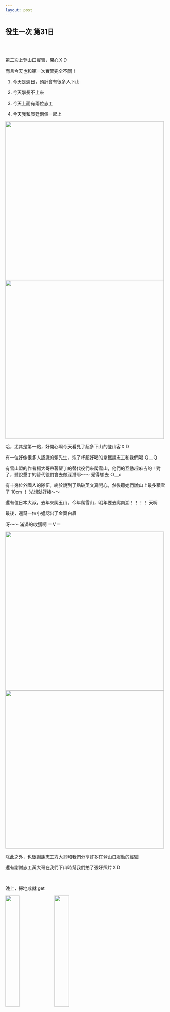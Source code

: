```yaml
---
layout: post
---
```


役生一次 第31日
---

<br>
<br>

第二次上登山口實習，開心ＸＤ

而且今天也和第一次實習完全不同！

1. 今天是週日，預計會有很多人下山

1. 今天學長不上來

1. 今天上面有兩位志工

1. 今天我和辰廷兩個一起上

<img src="{{site.url}}/img/2014-12-21/second1.jpg" height="500px">
<img src="{{site.url}}/img/2014-12-21/second2.jpg" height="500px">

哈，尤其是第一點，好開心啊今天看見了超多下山的登山客ＸＤ

有一位好像很多人認識的賴先生，泡了杯超好喝的拿鐵請志工和我們喝 Ｑ＿Ｑ

有雪山盟的作者楊大哥帶著墾丁的替代役們來爬雪山，他們的互動超麻吉的！對了，聽說墾丁的替代役們會去做深潛耶～～ 覺得想去 Ｏ＿o

有十幾位外國人的隊伍，終於說到了點破英文真開心，然後聽她們說山上最多積雪了 10cm ！ 光想就好棒～～

還有位日本大叔，去年來爬玉山，今年爬雪山，明年要去爬南湖！！！！ 天啊

最後，還幫一位小姐認出了金翼白眉

呀～～ 滿滿的收獲啊 ＝Ｖ＝

<img src="{{site.url}}/img/2014-12-21/beauty1.jpg" height="500px">
<img src="{{site.url}}/img/2014-12-21/beauty2.jpg" height="500px">

除此之外，也很謝謝志工方大哥和我們分享許多在登山口服勤的經驗

還有謝謝志工黃大哥在我們下山時幫我們拍了張好照片ＸＤ

<br>

晚上，掃地成就 get

<img src="{{site.url}}/img/2014-12-21/clean1.jpg" width="30%">
<img src="{{site.url}}/img/2014-12-21/clean2.jpg" width="30%">

<br>

啊還有，上山前帶的糧食吃完囉 Ｑ＿Ｑ

但新糧食也剛好來了！ 20 顆冷凍包子～～ 耶，第一次團購就上手 >.^

<img src="{{site.url}}/img/2014-12-21/food1.jpg" width="30%">
<img src="{{site.url}}/img/2014-12-21/food2.jpg" width="30%">
<img src="{{site.url}}/img/2014-12-21/food3.jpg" width="30%">

<br><br>

站在登山口真的很棒呀，雖然現在很冷，但面對著山冷靜放空地思考著未來，一整天就這麼站在原地我都可以... 吧ＸＤ

希望未來能常常上來（握）

<br>

